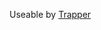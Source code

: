 <!-- TITLE: Small Rope Trap -->
<!-- SUBTITLE: Place a trap that will ensnare whatever wanders over it. -->

Useable by [Trapper](trapper)